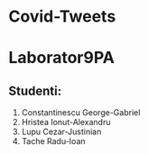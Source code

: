 # Covid-Tweets

# Laborator9PA

Studenti:
-
<ol>
  <li>Constantinescu George-Gabriel</li>
  <li>Hristea Ionut-Alexandru</li>
  <li>Lupu Cezar-Justinian</li>
  <li>Tache Radu-Ioan</li>
</ol>
